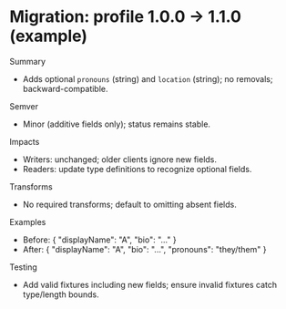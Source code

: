 # Migration: profile 1.0.0 → 1.1.0 (example)

Summary
- Adds optional `pronouns` (string) and `location` (string); no removals; backward-compatible.

Semver
- Minor (additive fields only); status remains stable.

Impacts
- Writers: unchanged; older clients ignore new fields.
- Readers: update type definitions to recognize optional fields.

Transforms
- No required transforms; default to omitting absent fields.

Examples
- Before: { "displayName": "A", "bio": "..." }
- After:  { "displayName": "A", "bio": "...", "pronouns": "they/them" }

Testing
- Add valid fixtures including new fields; ensure invalid fixtures catch type/length bounds.
